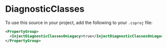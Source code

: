 # DiagnosticClasses

To use this source in your project, add the following to your `.csproj` file:

```xml
<PropertyGroup>
  <InjectDiagnosticClassesOnLegacy>true</InjectDiagnosticClassesOnLegacy>
</PropertyGroup>
```
